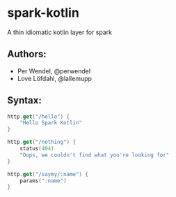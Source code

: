 # spark-kotlin

A thin idiomatic kotlin layer for spark

Authors:
--------
- Per Wendel, @perwendel
- Love Löfdahl, @lallemupp

Syntax:
-------

```kotlin
http.get("/hello") {
    "Hello Spark Kotlin"
}

http.get("/nothing") {
    status(404)
    "Oops, we couldn't find what you're looking for"
}

http.get("/saymy/:name") {
    params(":name")
}
```
